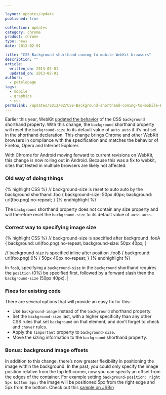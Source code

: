 ```yaml
---

layout: updates/update
published: true

collection: updates
category: chrome
product: chrome
type: news
date: 2013-02-01

title: "CSS Background shorthand coming to mobile WebKit browsers"
description: ""
article:
  written_on: 2013-02-01
  updated_on: 2013-02-01
authors:
  - petelepage
tags:
  - mobile
  - graphics
  - css
permalink: /updates/2013/02/CSS-Background-shorthand-coming-to-mobile-WebKit-browsers.html
---
```

Earlier this year, WebKit [updated the behavior](https://bugs.webkit.org/show_bug.cgi?id=27577) of the CSS `background` shorthand property.  With this change, the `background` shorthand property will reset the `background-size` to its default value of `auto auto` if it’s not set in the shorthand declaration.  This change brings Chrome and other WebKit browsers in compliance with the specification and matches the behavior of Firefox, Opera and Internet Explorer.

With Chrome for Android moving forward to current revisions on WebKit, this change is now rolling out in Android.  Because this was a fix to webkit, sites that tested in multiple browsers are likely not affected.

### Old way of doing things


{% highlight CSS %}
// background-size is reset to auto auto by the background shorthand
.foo {
  background-size: 50px 40px;
  background: url(foo.png) no-repeat;
}
{% endhighlight %}

The `background` shorthand property does not contain any size property and will therefore reset the `background-size` to its default value of `auto auto`.

### Correct way to specifying image size


{% highlight CSS %}
// background-size is specified after background
.fooA {
  background: url(foo.png) no-repeat;
  background-size: 50px 40px;
}

// background-size is specified inline after position
.fooB {
  background: url(foo.png) 0% / 50px 40px no-repeat;
}
{% endhighlight %}

In `fooB`, specifying a `background-size` in the `background` shorthand requires the `position` (0%) be specified first, followed by a forward slash then the `background-size` (50px 40px). |

### Fixes for existing code

There are several options that will provide an easy fix for this:

* Use `background-image` instead of the `background` shorthand property.
* Set the `background-size` last, with a higher specificity than any other CSS rules that set `background` on that element, and don’t forget to check and `:hover` rules.
* Apply the `!important` property to `background-size`.
* Move the sizing information to the `background` shorthand property.

### Bonus: background image offsets

In addition to this change, there’s now greater flexibility in positioning the image within the background.  In the past, you could only specify the image position relative from the top left corner, now you can specify an offset from the edges of the container.  For example setting `background-position: right 5px bottom 5px;` the image will be positioned 5px from the right edge and 5px from the bottom.  Check out this [sample on JSBin](http://jsbin.com/ixogup/1/edit)
